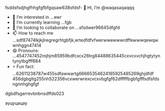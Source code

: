 fsddsfsdjhgfhhgfgfbfgqsaw638sfdsf- 👋 Hi, I’m @waqasaqaqqq
- 👀 I’m interested in ...ewr
- 🌱 I’m currently learning ...fgb
- 💞️ I’m looking to collaborate on ...sfsdwer96645dfgfd
- 📫 How to reach me ...sdf87474lkjkjlregregrhtgbfjk,ertedfdfvfwerwwewwwrdffewwwqewqwwnhggn47414
- 😄 Pronouns: ...4547747452mjhjm85959bdfcxcx26trg84488635445cxvcxvchjhgtytyntynytbgfff884
- ⚡ Fun fact: ...62611238787w455sdfawwartg66665354624185925485269ghjdfdf
456dgbgltg255nh522356vcxwerwrexcvcxvbgfgf62dfffffbgbfgfffsdfsfdsngnnhghgfgf
<!---45asdsfd2212.mltyh6+99996+xvccxvdfgdddd
waqasaqa/waqasaqa is a ✨ special ✨ repository because its `README.md` (this file) appears on your GitHub profile555.lj3512
You can click the Preview link to take a look at your changes.45hndssd
--->dgbdfsgerrevbnbnsdffds023
ауцуцацау
